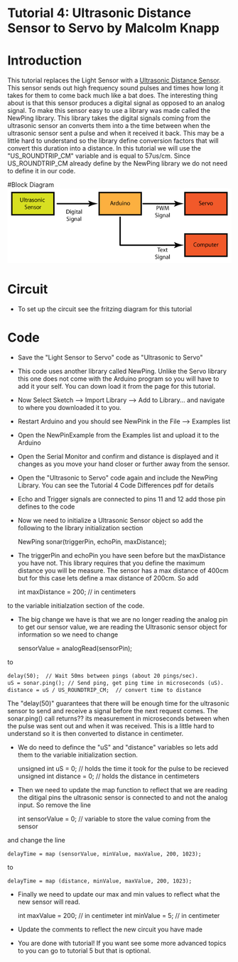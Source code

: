 Tutorial 4: Ultrasonic Distance Sensor to Servo by Malcolm Knapp
===========

# Introduction
This tutorial replaces the Light Sensor with a <a href=""> Ultrasonic Distance  Sensor</a>. This sensor sends out high frequency sound pulses and times how long it takes for them to come back much like a bat does. The interesting thing about is that this sensor produces a digital signal as opposed to an analog signal. To make this sensor easy to use a library was made called the NewPing library. This library takes the digital signals coming from the ultrasonic sensor an converts them into a the time between when the ultrasonic sensor sent a pulse and when it received it back. This may be a little hard to understand so the library  define conversion factors that will convert this duration into a distance. In this tutorial we will use the "US_ROUNDTRIP_CM" variable and is equal to 57us/cm. Since US_ROUNDTRIP_CM already define by the NewPing library we do not need to define it in our code. 

#Block Diagram
![Ultrasonic Sensor to Servo System](Ultrasonic_to_Servo_System.png)

# Circuit
* To set up the circuit see the fritzing diagram for this tutorial

# Code
* Save the "Light Sensor to Servo" code as "Ultrasonic to Servo"
* This code uses another library called NewPing. Unlike the Servo library this one does not come with the Arduino program so you will have to add it your self. You can down load it from the page for this tutorial. 
* Now Select Sketch --> Import Library --> Add to Library... and navigate to where you downloaded it to you.
* Restart Arduino and you should see NewPink in the File --> Examples list
* Open the NewPinExample from the Examples list and upload it to the Arduino
* Open the Serial Monitor and confirm and distance is displayed and it changes as you move your hand closer or further away from the sensor. 
* Open the "Ultrasonic to Servo" code again and include the NewPing Library. You can see the Tutorial 4 Code Differences pdf for details
* Echo and Trigger signals are connected to pins 11 and 12 add those pin defines to the code
*	Now we need to initialize a Ultrasonic Sensor object so add the following to the library initialization section


	NewPing sonar(triggerPin, echoPin, maxDistance);

* The triggerPin and echoPin you have seen before but the maxDistance you have not. This library requires that you define the maximum distance you will be measure. The sensor has a max distance of 400cm but for this case lets define a max distance of 200cm. So add 


	int maxDistance = 200;   // in centimeters

to the variable initialzation section of the code. 
* The big change we have is that we are no longer reading the analog pin to get our sensor value, we are reading the Ultrasonic sensor object for information so we need to change 

	sensorValue = analogRead(sensorPin); 

to


	delay(50);  // Wait 50ms between pings (about 20 pings/sec).
	uS = sonar.ping(); // Send ping, get ping time in microseconds (uS).
	distance = uS / US_ROUNDTRIP_CM;  // convert time to distance

The "delay(50)" guarantees that there will be enough time for the ultrasonic sensor to send and receive a signal before the next request comes. The sonar.ping() call returns?? its measurement in microseconds between when the pulse was sent out and when it was received. This is a little hard to understand so it is then converted to distance in centimeter. 
* We do need to defince the "uS" and "distance" variables so lets add them to the variable initialization section.  

	unsigned int uS = 0;      // holds the time it took for the pulse to be recieved
	unsigned int distance = 0; // holds the distance in centimeters

* Then we need to update the map function to reflect that we are reading the ditigal pins the ultrasonic sensor is connected to and not the analog input. So remove the line


	int sensorValue = 0;  // variable to store the value coming from the sensor

and change the line 

	delayTime = map (sensorValue, minValue, maxValue, 200, 1023);

to 

  	delayTime = map (distance, minValue, maxValue, 200, 1023);

* Finally we need to update our max and min values to reflect what the new sensor will read. 


	int maxValue = 200;    // in centimeter
	int minValue = 5;      // in centimeter

* Update the comments to reflect the new circuit you have made
* You are done with tutorial! If you want see some more advanced topics to you can go to tutorial 5 but that is optional. 
